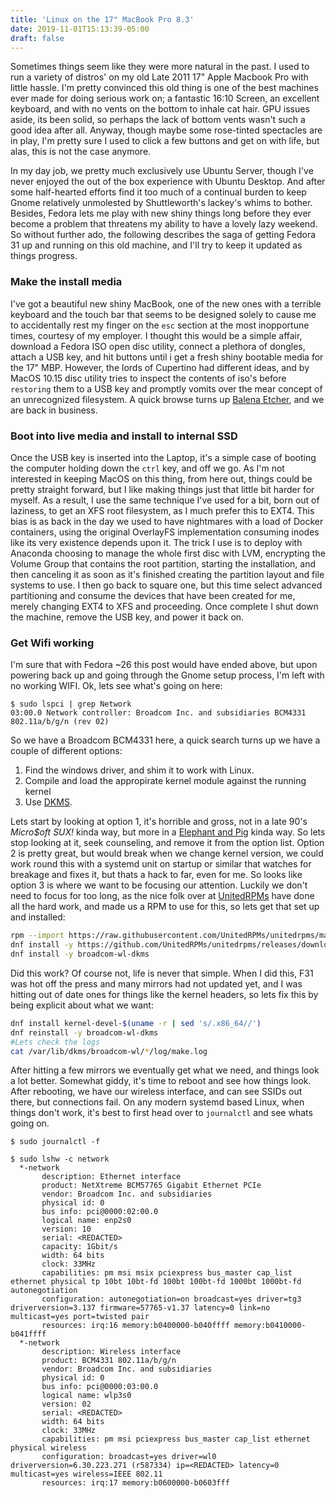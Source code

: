 ```yaml
---
title: 'Linux on the 17" MacBook Pro 8.3'
date: 2019-11-01T15:13:39-05:00
draft: false
---
```


Sometimes things seem like they were more natural in the past. I used to run a variety of distros' on my old Late 2011 17" Apple Macbook Pro with little hassle. I'm pretty convinced this old thing is one of the best machines ever made for doing serious work on; a fantastic 16:10 Screen, an excellent keyboard, and with no vents on the bottom to inhale cat hair. GPU issues aside, its been solid, so perhaps the lack of bottom vents wasn't such a good idea after all. Anyway, though maybe some rose-tinted spectacles are in play, I'm pretty sure I used to click a few buttons and get on with life, but alas, this is not the case anymore.

In my day job, we pretty much exclusively use Ubuntu Server, though I've never enjoyed the out of the box experience with Ubuntu Desktop. And after some half-hearted efforts find it too much of a continual burden to keep Gnome relatively unmolested by Shuttleworth's lackey's whims to bother. Besides, Fedora lets me play with new shiny things long before they ever become a problem that threatens my ability to have a lovely lazy weekend. So without further ado, the following describes the saga of getting Fedora 31 up and running on this old machine, and I'll try to keep it updated as things progress.


### Make the install media

I've got a beautiful new shiny MacBook, one of the new ones with a terrible keyboard and the touch bar that seems to be designed solely to cause me to accidentally rest my finger on the `esc` section at the most inopportune times, courtesy of my employer. I thought this would be a simple affair, download a Fedora ISO open disc utility, connect a plethora of dongles, attach a USB key, and hit buttons until i get a fresh shiny bootable media for the 17" MBP. However, the lords of Cupertino had different ideas, and by MacOS 10.15 disc utility tries to inspect the contents of iso's before `restoring` them to a USB key and promptly vomits over the mear concept of an unrecognized filesystem. A quick browse turns up [Balena Etcher](https://www.balena.io/etcher/), and we are back in business.


### Boot into live media and install to internal SSD

Once the USB key is inserted into the Laptop, it's a simple case of booting the computer holding down the `ctrl` key, and off we go. As I'm not interested in keeping MacOS on this thing, from here out, things could be pretty straight forward, but I like making things just that little bit harder for myself. As a result, I use the same technique I've used for a bit, born out of laziness, to get an XFS root filesystem, as I much prefer this to EXT4. This bias is as back in the day we used to have nightmares with a load of Docker containers, using the original OverlayFS implementation consuming inodes like its very existence depends upon it. The trick I use is to deploy with Anaconda choosing to manage the whole first disc with LVM, encrypting the Volume Group that contains the root partition, starting the installation, and then canceling it as soon as it's finished creating the partition layout and file systems to use. I then go back to square one, but this time select advanced partitioning and consume the devices that have been created for me, merely changing EXT4 to XFS and proceeding. Once complete I shut down the machine, remove the USB key, and power it back on.

### Get Wifi working

I'm sure that with Fedora ~26 this post would have ended above, but upon powering back up and going through the Gnome setup process, I'm left with no working WIFI. Ok, lets see what's going on here:

```shell
$ sudo lspci | grep Network
03:00.0 Network controller: Broadcom Inc. and subsidiaries BCM4331 802.11a/b/g/n (rev 02)
```


So we have a Broadcom BCM4331 here, a quick search turns up we have a couple of different options:

1. Find the windows driver, and shim it to work with Linux.
2. Compile and load the appropirate kernel module against the running kernel
3. Use [DKMS](https://en.wikipedia.org/wiki/Dynamic_Kernel_Module_Support).

Lets start by looking at option 1, it's horrible and gross, not in a late 90's *Micro$oft SUX!* kinda way, but more in a [Elephant and Pig](https://southpark.cc.com/clips/103344/four-assed-monkey) kinda way. So lets stop looking at it, seek counseling, and remove it from the option list.
Option 2 is pretty great, but would break when we change kernel version, we could work round this with a systemd unit on startup or similar that watches for breakage and fixes it, but thats a hack to far, even for me. So looks like option 3 is where we want to be focusing our attention. Luckily we don't need to focus for too long, as the nice folk over at [UnitedRPMs](https://unitedrpms.github.io/) have done all the hard work, and made us a RPM to use for this, so lets get that set up and installed:

```bash
rpm --import https://raw.githubusercontent.com/UnitedRPMs/unitedrpms/master/URPMS-GPG-PUBLICKEY-Fedora
dnf install -y https://github.com/UnitedRPMs/unitedrpms/releases/download/15/unitedrpms-$(rpm -E %fedora)-15.fc$(rpm -E %fedora).noarch.rpm
dnf install -y broadcom-wl-dkms
```

Did this work? Of course not, life is never that simple. When I did this, F31 was hot off the press and many mirrors had not updated yet, and I was hitting out of date ones for things like the kernel headers, so lets fix this by being explicit about what we want:

```bash
dnf install kernel-devel-$(uname -r | sed 's/.x86_64//')
dnf reinstall -y broadcom-wl-dkms
#Lets check the logs
cat /var/lib/dkms/broadcom-wl/*/log/make.log
```

After hitting a few mirrors we eventually get what we need, and things look a lot better. Somewhat giddy, it's time to reboot and see how things look. After rebooting, we have our wireless interface, and can see SSIDs out there, but connections fail. On any modern systemd based Linux, when things don't work, it's best to first head over to `journalctl` and see whats going on.

```
$ sudo journalctl -f
```




```
$ sudo lshw -c network
  *-network                 
       description: Ethernet interface
       product: NetXtreme BCM57765 Gigabit Ethernet PCIe
       vendor: Broadcom Inc. and subsidiaries
       physical id: 0
       bus info: pci@0000:02:00.0
       logical name: enp2s0
       version: 10
       serial: <REDACTED>
       capacity: 1Gbit/s
       width: 64 bits
       clock: 33MHz
       capabilities: pm msi msix pciexpress bus_master cap_list ethernet physical tp 10bt 10bt-fd 100bt 100bt-fd 1000bt 1000bt-fd autonegotiation
       configuration: autonegotiation=on broadcast=yes driver=tg3 driverversion=3.137 firmware=57765-v1.37 latency=0 link=no multicast=yes port=twisted pair
       resources: irq:16 memory:b0400000-b040ffff memory:b0410000-b041ffff
  *-network
       description: Wireless interface
       product: BCM4331 802.11a/b/g/n
       vendor: Broadcom Inc. and subsidiaries
       physical id: 0
       bus info: pci@0000:03:00.0
       logical name: wlp3s0
       version: 02
       serial: <REDACTED>
       width: 64 bits
       clock: 33MHz
       capabilities: pm msi pciexpress bus_master cap_list ethernet physical wireless
       configuration: broadcast=yes driver=wl0 driverversion=6.30.223.271 (r587334) ip=<REDACTED> latency=0 multicast=yes wireless=IEEE 802.11
       resources: irq:17 memory:b0600000-b0603fff
```

